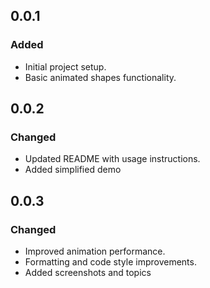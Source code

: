 ## 0.0.1

### Added
- Initial project setup.
- Basic animated shapes functionality.

## 0.0.2

### Changed
- Updated README with usage instructions.
- Added simplified demo

## 0.0.3

### Changed
- Improved animation performance.
- Formatting and code style improvements.
- Added screenshots and topics
